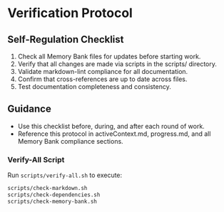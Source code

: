 # Verification Protocol

## Self-Regulation Checklist

1. Check all Memory Bank files for updates before starting work.
2. Verify that all changes are made via scripts in the scripts/ directory.
3. Validate markdown-lint compliance for all documentation.
4. Confirm that cross-references are up to date across files.
5. Test documentation completeness and consistency.

## Guidance

- Use this checklist before, during, and after each round of work.
- Reference this protocol in activeContext.md, progress.md, and all Memory Bank compliance sections.

### Verify-All Script

Run `scripts/verify-all.sh` to execute:

```bash
scripts/check-markdown.sh
scripts/check-dependencies.sh
scripts/check-memory-bank.sh
```
